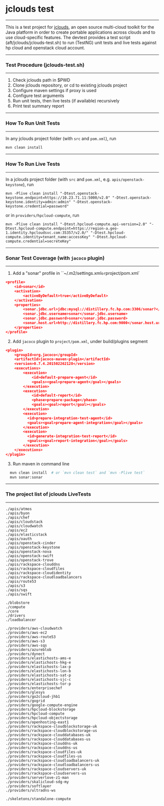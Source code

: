 # jclouds test
------------------------------
This is a test project for <a href="https://github.com/jclouds/jclouds">jclouds</a>, an open source multi-cloud toolkit for the Java platform in order to create portable applications across clouds and to use cloud-specific features. The devtest provides a test script (aft/jclouds/jclouds-test.sh) to run (TestNG) unit tests and live tests against hp cloud and openstack cloud account.


------------------------------
### Test Procedure (jclouds-test.sh)
------------------------------
  1. Check jclouds path in $PWD
  2. Clone jclouds repository, or cd to existing jclouds project
  3. Configure maven settings if proxy is used
  4. Configure test arguments
  5. Run unit tests, then live tests (if available) recursively
  6. Print test summary report


------------------------------
### How To Run Unit Tests
------------------------------
In any jclouds project folder (with `src` and `pom.xml`), run
```
mvn clean install
```


------------------------------
### How To Run Live Tests
------------------------------
In a jclouds project folder (with `src` and `pom.xml`, e.g. `apis/openstack-keystone`), run
```
mvn -Plive clean install "-Dtest.openstack-keystone.endpoint=https://10.23.71.11:5000/v2.0" "-Dtest.openstack-keystone.identity=admin:admin" "-Dtest.openstack-keystone.credential=password"
```
or in `providers/hpcloud-compute`, run
```
mvn -Plive clean install "-Dtest.hpcloud-compute.api-version=2.0" "-Dtest.hpcloud-compute.endpoint=https://region-a.geo-1.identity.hpcloudsvc.com:35357/v2.0/" "-Dtest.hpcloud-compute.identity=tenant_name:accessKey" "-Dtest.hpcloud-compute.credential=secreteKey"
```

------------------------------
### Sonar Test Coverage (with `jacoco` plugin)
------------------------------
1. Add a "sonar" profile in ``~/.m2/settings.xml` or `project/pom.xml`
```json
<profile>
    <id>sonar</id>
    <activation>
        <activeByDefault>true</activeByDefault>
    </activation>
    <properties>
        <sonar.jdbc.url>jdbc:mysql://distillery.fc.hp.com:3306/sonar?</sonar.jdbc.url>
        <sonar.jdbc.username>sonar</sonar.jdbc.username>
        <sonar.jdbc.password>sonar</sonar.jdbc.password>
        <sonar.host.url>http://distillery.fc.hp.com:9000</sonar.host.url>
    </properties>
</profile>
```
2. Add `jacoco` plugin to `project/pom.xml`, under build/plugins segment
```json
<plugin>
    <groupId>org.jacoco</groupId>
    <artifactId>jacoco-maven-plugin</artifactId>
    <version>0.7.4.201502262128</version>
    <executions>
        <execution>
            <id>default-prepare-agent</id>
            <goals><goal>prepare-agent</goal></goals>
        </execution>
        <execution>
            <id>default-report</id>
            <phase>prepare-package</phase>
            <goals><goal>report</goal></goals>
        </execution>
        <execution>
          <id>prepare-integration-test-agent</id>
          <goals><goal>prepare-agent-integration</goal></goals>
        </execution>
        <execution>
          <id>generate-integration-test-report</id>
          <goals><goal>report-integration</goal></goals>
        </execution>
    </executions>
</plugin>
```
3. Run maven in command line
```bash
  mvn clean install  # or `mvn clean test` and `mvn -Plive test`
  mvn sonar:sonar
```


------------------------------
### The project list of jclouds LiveTests
------------------------------
```
./apis/atmos
./apis/byon
./apis/chef
./apis/cloudstack
./apis/cloudwatch
./apis/ec2
./apis/elasticstack
./apis/oauth
./apis/openstack-cinder
./apis/openstack-keystone
./apis/openstack-nova
./apis/openstack-swift
./apis/openstack-trove
./apis/rackspace-clouddns
./apis/rackspace-cloudfiles
./apis/rackspace-cloudidentity
./apis/rackspace-cloudloadbalancers
./apis/route53
./apis/s3
./apis/sqs
./apis/swift

./blobstore
./compute
./core
./drivers
./loadbalancer

./providers/aws-cloudwatch
./providers/aws-ec2
./providers/aws-route53
./providers/aws-s3
./providers/aws-sqs
./providers/azureblob
./providers/dynect
./providers/elastichosts-ams-e
./providers/elastichosts-hkg-e
./providers/elastichosts-lax-p
./providers/elastichosts-lon-b
./providers/elastichosts-sat-p
./providers/elastichosts-sjc-c
./providers/elastichosts-tor-p
./providers/enterprisechef
./providers/glesys
./providers/go2cloud-jhb1
./providers/gogrid
./providers/google-compute-engine
./providers/hpcloud-blockstorage
./providers/hpcloud-compute
./providers/hpcloud-objectstorage
./providers/openhosting-east1
./providers/rackspace-cloudblockstorage-uk
./providers/rackspace-cloudblockstorage-us
./providers/rackspace-clouddatabases-uk
./providers/rackspace-clouddatabases-us
./providers/rackspace-clouddns-uk
./providers/rackspace-clouddns-us
./providers/rackspace-cloudfiles-uk
./providers/rackspace-cloudfiles-us
./providers/rackspace-cloudloadbalancers-uk
./providers/rackspace-cloudloadbalancers-us
./providers/rackspace-cloudservers-uk
./providers/rackspace-cloudservers-us
./providers/serverlove-z1-man
./providers/skalicloud-sdg-my
./providers/softlayer
./providers/ultradns-ws

./skeletons/standalone-compute

```
